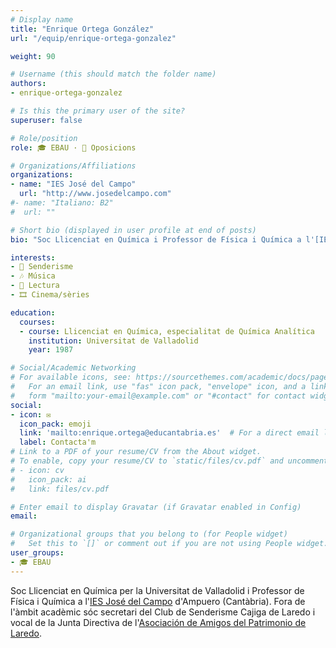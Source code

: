 ```yaml
---
# Display name
title: "Enrique Ortega González"
url: "/equip/enrique-ortega-gonzalez"

weight: 90

# Username (this should match the folder name)
authors:
- enrique-ortega-gonzalez

# Is this the primary user of the site?
superuser: false

# Role/position
role: 🎓 EBAU · 📝 Oposicions

# Organizations/Affiliations
organizations:
- name: "IES José del Campo"
  url: "http://www.josedelcampo.com"
#- name: "Italiano: B2"
#  url: ""  

# Short bio (displayed in user profile at end of posts)
bio: "Soc Llicenciat en Química i Professor de Física i Química a l'[IES José del Campo](http://www.josedelcampo.com) d'Ampuero (Cantàbria)."

interests:
- 🥾 Senderisme
- 🎶 Música
- 📖 Lectura
- 🎞️ Cinema/sèries

education:
  courses:
  - course: Llicenciat en Química, especialitat de Química Analítica
    institution: Universitat de Valladolid
    year: 1987  

# Social/Academic Networking
# For available icons, see: https://sourcethemes.com/academic/docs/page-builder/#icons
#   For an email link, use "fas" icon pack, "envelope" icon, and a link in the
#   form "mailto:your-email@example.com" or "#contact" for contact widget.
social:
- icon: ✉️
  icon_pack: emoji
  link: 'mailto:enrique.ortega@educantabria.es'  # For a direct email link, use "mailto:test@example.org".
  label: Contacta'm
# Link to a PDF of your resume/CV from the About widget.
# To enable, copy your resume/CV to `static/files/cv.pdf` and uncomment the lines below.
# - icon: cv
#   icon_pack: ai
#   link: files/cv.pdf

# Enter email to display Gravatar (if Gravatar enabled in Config)
email:

# Organizational groups that you belong to (for People widget)
#   Set this to `[]` or comment out if you are not using People widget.
user_groups:
- 🎓 EBAU
---
```


Soc Llicenciat en Química per la Universitat de Valladolid i Professor de Física i Química a l'[IES José del Campo](http://www.josedelcampo.com) d'Ampuero (Cantàbria). Fora de l'àmbit acadèmic sóc secretari del Club de Senderisme Cajiga de Laredo i vocal de la Junta Directiva de l'[Asociación de Amigos del Patrimonio de Laredo](https://amigospatrimoniolaredo.es).